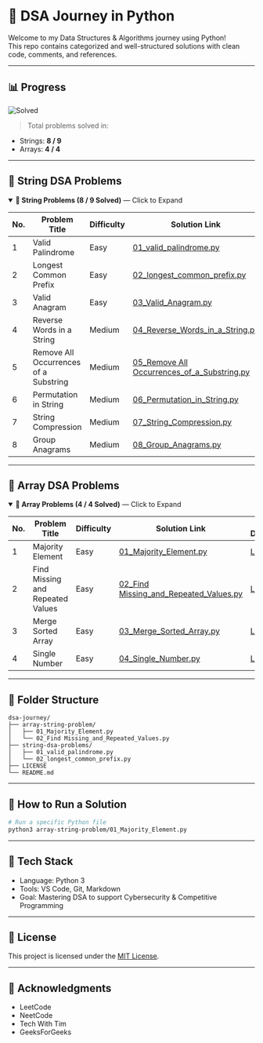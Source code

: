 # 🧠 DSA Journey in Python

Welcome to my Data Structures & Algorithms journey using Python!  
This repo contains categorized and well-structured solutions with clean code, comments, and references.

---

## 📊 Progress

![Solved](https://img.shields.io/badge/Solved-12%20%2F%2013-blueviolet)
> Total problems solved in:
- Strings: **8 / 9**
- Arrays: **4 / 4**

---

## 🧵 String DSA Problems

<details open>
<summary><strong>📂 String Problems (8 / 9 Solved)</strong> — Click to Expand</summary>

| No. | Problem Title                       | Difficulty | Solution Link                                                                                  | 📘 Description                                                                 |
|-----|-------------------------------------|------------|------------------------------------------------------------------------------------------------|--------------------------------------------------------------------------------|
| 1   | Valid Palindrome                    | Easy       | [01_valid_palindrome.py](string-dsa-problems/01_valid_palindrome.py)                          | [Link](https://leetcode.com/problems/valid-palindrome/description/)           |
| 2   | Longest Common Prefix               | Easy       | [02_longest_common_prefix.py](string-dsa-problems/02_longest_common_prefix.py)                | [Link](https://leetcode.com/problems/longest-common-prefix/description/)      |
| 3   | Valid Anagram                       | Easy       | [03_Valid_Anagram.py](string-dsa-problems/03_Valid_Anagram.py)                                | [Link](https://leetcode.com/problems/valid-anagram/description/)              |
| 4   | Reverse Words in a String           | Medium     | [04_Reverse_Words_in_a_String.py](string-dsa-problems/04_Reverse_Words_in_a_String.py)        | [Link](https://leetcode.com/problems/reverse-words-in-a-string/description/)  |
| 5   | Remove All Occurrences of a Substring | Medium   | [05_Remove All Occurrences_of_a_Substring.py](string-dsa-problems/05_Remove%20All%20Occurrences_of_a_Substring.py) | [Link](https://leetcode.com/problems/remove-all-occurrences-of-a-substring/description/) |
| 6   | Permutation in String               | Medium     | [06_Permutation_in_String.py](string-dsa-problems/06_Permutation_in_String.py)                | [Link](https://leetcode.com/problems/permutation-in-string/description/)      |
| 7   | String Compression                  | Medium     | [07_String_Compression.py](string-dsa-problems/07_String_Compression.py)                      | [Link](https://leetcode.com/problems/string-compression/description/)         |
| 8   | Group Anagrams                      | Medium     | [08_Group_Anagrams.py](string-dsa-problems/08_Group_Anagrams.py)                              | [Link](https://leetcode.com/problems/group-anagrams/description/)             |

</details>


---

## 🧮 Array DSA Problems

<details open>
<summary><strong>📂 Array Problems (4 / 4 Solved)</strong> — Click to Expand</summary>

| No. | Problem Title                     | Difficulty | Solution Link                                                                                          | 📘 Description                                                                 |
|-----|-----------------------------------|------------|--------------------------------------------------------------------------------------------------------|--------------------------------------------------------------------------------|
| 1   | Majority Element                  | Easy       | [01_Majority_Element.py](array-string-problem/01_Majority_Element.py)                                 | [Link](https://leetcode.com/problems/majority-element/description/)           |
| 2   | Find Missing and Repeated Values | Easy       | [02_Find Missing_and_Repeated_Values.py](array-string-problem/02_Find%20Missing_and_Repeated_Values.py) | [Link](https://leetcode.com/problems/find-missing-and-repeated-values/description/) |
| 3   | Merge Sorted Array               | Easy       | [03_Merge_Sorted_Array.py](array-string-problem/03_Merge_Sorted_Array.py)                             | [Link](https://leetcode.com/problems/merge-sorted-array/description/)         |
| 4   | Single Number                    | Easy       | [04_Single_Number.py](array-string-problem/04_Single_Number.py)                                       | [Link](https://leetcode.com/problems/single-number/description/)              |

</details>


---

## 📁 Folder Structure

```
dsa-journey/
├── array-string-problem/
│   ├── 01_Majority_Element.py
│   └── 02_Find Missing_and_Repeated_Values.py
├── string-dsa-problems/
│   ├── 01_valid_palindrome.py
│   └── 02_longest_common_prefix.py
├── LICENSE
└── README.md
```

---

## 🚀 How to Run a Solution

```bash
# Run a specific Python file
python3 array-string-problem/01_Majority_Element.py
```

---

## 🧠 Tech Stack

- Language: Python 3
- Tools: VS Code, Git, Markdown
- Goal: Mastering DSA to support Cybersecurity & Competitive Programming

---

## 📌 License

This project is licensed under the [MIT License](LICENSE).

---

## 🙏 Acknowledgments

- LeetCode
- NeetCode
- Tech With Tim
- GeeksForGeeks
